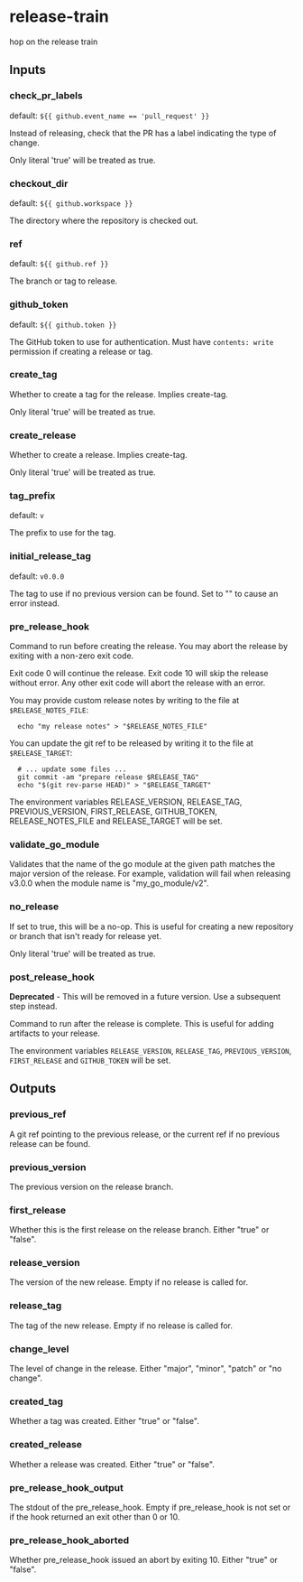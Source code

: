 # release-train

<!--- everything between the next line and the "end action doc" comment is generated by script/generate --->
<!--- start action doc --->

hop on the release train

## Inputs

### check_pr_labels

default: `${{ github.event_name == 'pull_request' }}`

Instead of releasing, check that the PR has a label indicating the type of change.

Only literal 'true' will be treated as true.

### checkout_dir

default: `${{ github.workspace }}`

The directory where the repository is checked out.

### ref

default: `${{ github.ref }}`

The branch or tag to release.

### github_token

default: `${{ github.token }}`

The GitHub token to use for authentication. Must have `contents: write` permission if creating a release or tag.

### create_tag

Whether to create a tag for the release. Implies create-tag.

Only literal 'true' will be treated as true.

### create_release

Whether to create a release. Implies create-tag.

Only literal 'true' will be treated as true.

### tag_prefix

default: `v`

The prefix to use for the tag.

### initial_release_tag

default: `v0.0.0`

The tag to use if no previous version can be found. Set to "" to cause an error instead.

### pre_release_hook

Command to run before creating the release. You may abort the release by exiting with a non-zero exit code.

Exit code 0 will continue the release. Exit code 10 will skip the release without error. Any other exit code will
abort the release with an error.

You may provide custom release notes by writing to the file at `$RELEASE_NOTES_FILE`:

```
  echo "my release notes" > "$RELEASE_NOTES_FILE"
```

You can update the git ref to be released by writing it to the file at `$RELEASE_TARGET`:

```
  # ... update some files ...
  git commit -am "prepare release $RELEASE_TAG"
  echo "$(git rev-parse HEAD)" > "$RELEASE_TARGET"
```

The environment variables RELEASE_VERSION, RELEASE_TAG, PREVIOUS_VERSION, FIRST_RELEASE, GITHUB_TOKEN,
RELEASE_NOTES_FILE and RELEASE_TARGET will be set.


### validate_go_module

Validates that the name of the go module at the given path matches the major version of the release. For example,
validation will fail when releasing v3.0.0 when the module name is "my_go_module/v2".


### no_release

If set to true, this will be a no-op. This is useful for creating a new repository or branch that isn't ready for
release yet.

Only literal 'true' will be treated as true.

### post_release_hook

__Deprecated__ - This will be removed in a future version. Use a subsequent step instead.

Command to run after the release is complete. This is useful for adding artifacts to your release.

The environment variables `RELEASE_VERSION`, `RELEASE_TAG`, `PREVIOUS_VERSION`, `FIRST_RELEASE` and `GITHUB_TOKEN`
will be set.


## Outputs

### previous_ref

A git ref pointing to the previous release, or the current ref if no previous release can be found.

### previous_version

The previous version on the release branch.

### first_release

Whether this is the first release on the release branch. Either "true" or "false".

### release_version

The version of the new release. Empty if no release is called for.

### release_tag

The tag of the new release. Empty if no release is called for.

### change_level

The level of change in the release. Either "major", "minor", "patch" or "no change".

### created_tag

Whether a tag was created. Either "true" or "false".

### created_release

Whether a release was created. Either "true" or "false".

### pre_release_hook_output

The stdout of the pre_release_hook. Empty if pre_release_hook is not set or if the hook returned an exit other than 0 or 10.

### pre_release_hook_aborted

Whether pre_release_hook issued an abort by exiting 10. Either "true" or "false".
<!--- end action doc --->
